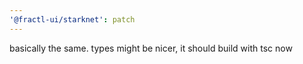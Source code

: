 ```yaml
---
'@fractl-ui/starknet': patch
---
```


basically the same. types might be nicer, it should build with tsc now
